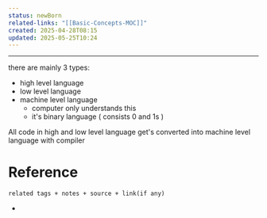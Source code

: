 ```yaml
---
status: newBorn
related-links: "[[Basic-Concepts-MOC]]"
created: 2025-04-28T08:15
updated: 2025-05-25T10:24
---
```

---

there are mainly 3 types:

- high level language
- low level language
- machine level language
	- computer only understands this
	- it's binary language ( consists 0 and 1s )


All code in high and low level language get's converted into machine level language with compiler


# Reference
`related tags + notes + source + link(if any)`
 

- 